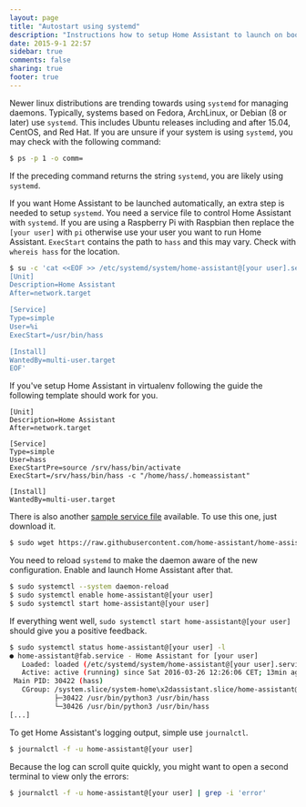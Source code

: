 ```yaml
---
layout: page
title: "Autostart using systemd"
description: "Instructions how to setup Home Assistant to launch on boot using systemd."
date: 2015-9-1 22:57
sidebar: true
comments: false
sharing: true
footer: true
---
```


Newer linux distributions are trending towards using `systemd` for managing daemons. Typically, systems based on Fedora, ArchLinux, or Debian (8 or later) use `systemd`. This includes Ubuntu releases including and after 15.04, CentOS, and Red Hat. If you are unsure if your system is using `systemd`, you may check with the following command:

```bash
$ ps -p 1 -o comm=
```

If the preceding command returns the string `systemd`, you are likely using `systemd`.

If you want Home Assistant to be launched automatically, an extra step is needed to setup `systemd`. You need a service file to control Home Assistant with `systemd`. If you are using a Raspberry Pi with Raspbian then replace the `[your user]` with `pi` otherwise use your user you want to run Home Assistant. `ExecStart` contains the path to `hass` and this may vary. Check with `whereis hass` for the location.

```bash
$ su -c 'cat <<EOF >> /etc/systemd/system/home-assistant@[your user].service
[Unit]
Description=Home Assistant
After=network.target

[Service]
Type=simple
User=%i
ExecStart=/usr/bin/hass

[Install]
WantedBy=multi-user.target
EOF'
```

If you've setup Home Assistant in virtualenv following the guide the following template should work for you.

```
[Unit]
Description=Home Assistant
After=network.target

[Service]
Type=simple
User=hass
ExecStartPre=source /srv/hass/bin/activate
ExecStart=/srv/hass/bin/hass -c "/home/hass/.homeassistant"

[Install]
WantedBy=multi-user.target
```

There is also another [sample service file](https://raw.githubusercontent.com/home-assistant/home-assistant/master/script/home-assistant%40.service) available. To use this one, just download it.

```bash
$ sudo wget https://raw.githubusercontent.com/home-assistant/home-assistant/master/script/home-assistant%40.service -O /etc/systemd/system/home-assistant@[your user].service
```

You need to reload `systemd` to make the daemon aware of the new configuration. Enable and launch Home Assistant after that.

```bash
$ sudo systemctl --system daemon-reload
$ sudo systemctl enable home-assistant@[your user]
$ sudo systemctl start home-assistant@[your user]
```

If everything went well, `sudo systemctl start home-assistant@[your user]` should give you a positive feedback.

```bash
$ sudo systemctl status home-assistant@[your user] -l
● home-assistant@fab.service - Home Assistant for [your user]
   Loaded: loaded (/etc/systemd/system/home-assistant@[your user].service; enabled; vendor preset: disabled)
   Active: active (running) since Sat 2016-03-26 12:26:06 CET; 13min ago
 Main PID: 30422 (hass)
   CGroup: /system.slice/system-home\x2dassistant.slice/home-assistant@[your user].service
           ├─30422 /usr/bin/python3 /usr/bin/hass
           └─30426 /usr/bin/python3 /usr/bin/hass
[...]
```

To get Home Assistant's logging output, simple use `journalctl`.

```bash
$ journalctl -f -u home-assistant@[your user]
```

Because the log can scroll quite quickly, you might want to open a second terminal to view only the errors:
```bash
$ journalctl -f -u home-assistant@[your user] | grep -i 'error'
```
